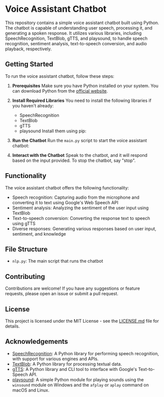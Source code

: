 # Voice Assistant Chatbot

This repository contains a simple voice assistant chatbot built using Python. The chatbot is capable of understanding user speech, processing it, and generating a spoken response. It utilizes various libraries, including SpeechRecognition, TextBlob, gTTS, and playsound, to handle speech recognition, sentiment analysis, text-to-speech conversion, and audio playback, respectively.

## Getting Started

To run the voice assistant chatbot, follow these steps:

1. **Prerequisites**
   Make sure you have Python installed on your system. You can download Python from the [official website](https://www.python.org/downloads/).

2. **Install Required Libraries**
   You need to install the following libraries if you haven't already:
   - SpeechRecognition
   - TextBlob
   - gTTS
   - playsound
   Install them using pip:

3. **Run the Chatbot**
Run the `main.py` script to start the voice assistant chatbot:

4. **Interact with the Chatbot**
Speak to the chatbot, and it will respond based on the input provided. To stop the chatbot, say "stop".

## Functionality

The voice assistant chatbot offers the following functionality:

- Speech recognition: Capturing audio from the microphone and converting it to text using Google's Web Speech API
- Sentiment analysis: Analyzing the sentiment of the user input using TextBlob
- Text-to-speech conversion: Converting the response text to speech using gTTS
- Diverse responses: Generating various responses based on user input, sentiment, and knowledge

## File Structure

- `nlp.py`: The main script that runs the chatbot

## Contributing

Contributions are welcome! If you have any suggestions or feature requests, please open an issue or submit a pull request.

## License

This project is licensed under the MIT License - see the [LICENSE.md](https://github.com/niladrridas/voice-assistant-chatbot/blob/main/LICENSE) file for details.

## Acknowledgements

- [SpeechRecognition](https://github.com/Uberi/speech_recognition): A Python library for performing speech recognition, with support for various engines and APIs.
- [TextBlob](https://github.com/sloria/TextBlob): A Python library for processing textual data.
- [gTTS](https://github.com/pndurette/gTTS): A Python library and CLI tool to interface with Google's Text-to-Speech API.
- [playsound](https://github.com/TaylorSMarks/playsound): A simple Python module for playing sounds using the `winsound` module on Windows and the `afplay` or `aplay` command on macOS and Linux.
